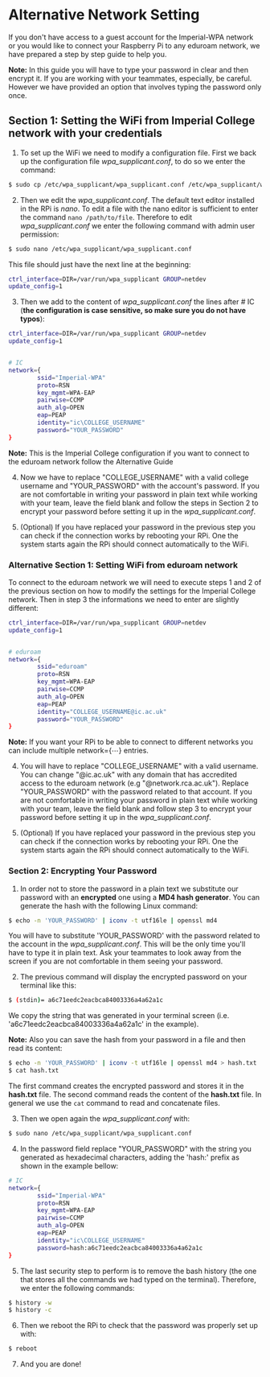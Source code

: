 # Alternative Network Setting

If you don't have access to a guest account for the Imperial-WPA network or you would like to connect your Raspberry Pi  to any eduroam network, we have prepared a step by step guide to help you.

**Note:** In this guide you will have to type your password in clear and then encrypt it. If you are working with your teammates, especially, be careful. However we have provided an option that involves typing the password only once.

## Section 1: Setting the WiFi from Imperial College network with your credentials

1. To set up the WiFi we need to modify a configuration file. First we back up the configuration file *wpa_supplicant.conf*, to do so we enter the command:

```bash
$ sudo cp /etc/wpa_supplicant/wpa_supplicant.conf /etc/wpa_supplicant/wpa_supplicant.conf_backup
```

2. Then we edit the *wpa_supplicant.conf*. The default text editor installed in the RPi is _nano_. To edit a file with the nano editor is sufficient to enter the command ```nano /path/to/file```. Therefore to edit *wpa_supplicant.conf* we enter the following command with admin user permission:
```bash
$ sudo nano /etc/wpa_supplicant/wpa_supplicant.conf
```

This file should just have the next line at the beginning:
```bash
ctrl_interface=DIR=/var/run/wpa_supplicant GROUP=netdev
update_config=1
```

3. Then we add to the content of *wpa_supplicant.conf* the lines after # IC (**the configuration is case sensitive, so make sure you do not have typos**):

```bash
ctrl_interface=DIR=/var/run/wpa_supplicant GROUP=netdev
update_config=1


# IC
network={
        ssid="Imperial-WPA"
        proto=RSN
        key_mgmt=WPA-EAP
        pairwise=CCMP
        auth_alg=OPEN
        eap=PEAP
        identity="ic\COLLEGE_USERNAME"
        password="YOUR_PASSWORD"
}
```
**Note:** This is the Imperial College configuration if you want to connect to the eduroam network follow the Alternative Guide

4. Now we have to replace "COLLEGE_USERNAME" with a valid college username and "YOUR_PASSWORD" with the account's password. If you are not comfortable in writing your password in plain text while working with your team, leave the field blank and follow the steps in Section 2 to encrypt your password before setting it up in the *wpa_supplicant.conf*.

5. (Optional) If you have replaced your password in the previous step you can check if the connection works by rebooting your RPi. One the system starts again the RPi should connect automatically to the WiFi.

### Alternative Section 1: Setting WiFi from eduroam network

To connect to the eduroam network we will need to execute steps 1 and 2 of the previous section on how to modify the settings for the Imperial College network. Then in step 3 the informations we need to enter are slightly different:

```bash
ctrl_interface=DIR=/var/run/wpa_supplicant GROUP=netdev
update_config=1


# eduroam
network={
        ssid="eduroam"
        proto=RSN
        key_mgmt=WPA-EAP
        pairwise=CCMP
        auth_alg=OPEN
        eap=PEAP
        identity="COLLEGE_USERNAME@ic.ac.uk"
        password="YOUR_PASSWORD"
}
```

**Note:** If you want your RPi to be able to connect to different networks you can include multiple network={⋯} entries.

4. You will have to replace "COLLEGE_USERNAME" with a valid username. You can change "@ic.ac.uk" with any domain that has accredited access to the eduroam network (e.g "@network.rca.ac.uk"). Replace "YOUR_PASSWORD" with the password related to that account. If you are not comfortable in writing your password in plain text while working with your team, leave the field blank and follow step 3 to encrypt your password before setting it up in the *wpa_supplicant.conf*.

5. (Optional) If you have replaced your password in the previous step you can check if the connection works by rebooting your RPi. One the system starts again the RPi should connect automatically to the WiFi.

### Section 2: Encrypting Your Password

1. In order not to store the password in a plain text we substitute our password with an **encrypted** one using  a **MD4 hash generator**. You can generate the hash with the following Linux command:

```bash
$ echo -n 'YOUR_PASSWORD' | iconv -t utf16le | openssl md4
```

You will have to substitute 'YOUR_PASSWORD' with the password related to the account in the *wpa_supplicant.conf*. This will be the only time you'll have to type it in plain text. Ask your teammates to look away from the screen if you are not comfortable in them seeing your password.

2. The previous command will display the encrypted password on your terminal like this:
```bash
$ (stdin)= a6c71eedc2eacbca84003336a4a62a1c
```
We copy the string that was generated in your terminal screen (i.e. 'a6c71eedc2eacbca84003336a4a62a1c' in the example).

**Note:** Also you can save the hash from your password in a file and then read its content:
```bash
$ echo -n 'YOUR_PASSWORD' | iconv -t utf16le | openssl md4 > hash.txt
$ cat hash.txt
```
The first command creates the encrypted password and stores it in the __hash.txt__ file.
The second command reads the content of the __hash.txt__ file.
In general we use the ```cat``` command to read and concatenate files.

3. Then we open again the *wpa_supplicant.conf* with:

```bash
$ sudo nano /etc/wpa_supplicant/wpa_supplicant.conf
```
4. In the password field replace "YOUR_PASSWORD" with the string you generated as hexadecimal characters, adding the 'hash:' prefix as shown in the example bellow:

```bash
# IC
network={
        ssid="Imperial-WPA"
        proto=RSN
        key_mgmt=WPA-EAP
        pairwise=CCMP
        auth_alg=OPEN
        eap=PEAP
        identity="ic\COLLEGE_USERNAME"
        password=hash:a6c71eedc2eacbca84003336a4a62a1c
}
```
5. The last security step to perform is to remove the bash history (the one that stores all the commands we had typed on the terminal). Therefore, we enter the following commands:
```bash
$ history -w
$ history -c
```
6. Then we reboot the RPi to check that the password was properly set up with:
```bash
$ reboot
```
7. And you are done! 
